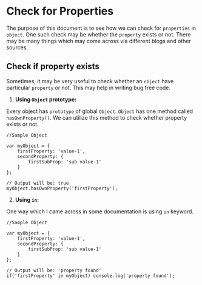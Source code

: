 # Check for Properties

The purpose of this document is to see how we can check for `properties` in `object`. One such check may be whether the `property` exists or not. There may be many things which may come across via different blogs and other sources. 

## Check if property exists

Sometimes, it may be very useful to check whether an `object` have particular `property` or not. This may help in writing bug free code.

1. __Using `Object` prototype:__

Every object has `prototype` of global `Object`. `Object` has one method called `hasOwnProperty()`. We can utilize this method to  check whether property exists or not.

```
//Sample Object

var myObject = {
	firstProperty: 'value-1',
	secondProperty: {
		firstSubProp: 'sub value-1'
	}
};

// Output will be: true
myObject.hasOwnProperty('firstProperty');
```

2. __Using `in`:__

One way which I came across in some documentation is using `in` keyword.

```
//Sample Object

var myObject = {
	firstProperty: 'value-1',
	secondProperty: {
		firstSubProp: 'sub value-1'
	}
};

// Output will be: 'property found'
if('firstProperty' in myObject) console.log('property found');
```